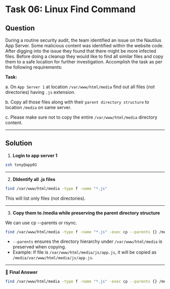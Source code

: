 # Task 06: Linux Find Command

## Question

During a routine security audit, the team identified an issue on the Nautilus App Server. Some malicious content was identified within the website code. After digging into the issue they found that there might be more infected files. Before doing a cleanup they would like to find all similar files and copy them to a safe location for further investigation. Accomplish the task as per the following requirements:

**Task:**

a. On `App Server 1` at location `/var/www/html/media` find out all files (not directories) having `.js` extension.

b. Copy all those files along with their `parent directory structure` to location `/media` on same server.

c. Please make sure not to copy the entire `/var/www/html/media` directory content.

---

## Solution

1. **Login to app server 1**

```bash
ssh tony@app01
```

---

2. **DIdentify all .js files**

```bash
find /var/www/html/media -type f -name "*.js"
```
This will list only files (not directories).

---

3. **Copy them to /media while preserving the parent directory structure**

We can use cp --parents or rsync.

```bash
find /var/www/html/media -type f -name "*.js" -exec cp --parents {} /media \;
```
- `--parents` ensures the directory hierarchy under `/var/www/html/media` is preserved when copying.
- Example: If file is `/var/www/html/media/js/app.js`, it will be copied as `/media/var/www/html/media/js/app.js`.

---

🔑 **Final Answer**

```bash
find /var/www/html/media -type f -name "*.js" -exec cp --parents {} /media \;
```
